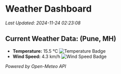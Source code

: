 
# Weather Dashboard

_Last Updated: 2024-11-24 02:23:08_

## Current Weather Data: (Pune, MH)
- **Temperature:** 15.5 °C ![Temperature Badge](https://img.shields.io/badge/Temperature-Low%20Temp-blue)
- **Wind Speed:** 4.3 km/h ![Wind Speed Badge](https://img.shields.io/badge/Wind%20Speed-Low%20Wind-blue)

*Powered by Open-Meteo API*
